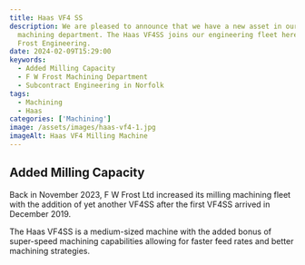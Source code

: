 ```yaml
---
title: Haas VF4 SS
description: We are pleased to announce that we have a new asset in our
  machining department. The Haas VF4SS joins our engineering fleet here at F W
  Frost Engineering.
date: 2024-02-09T15:29:00
keywords:
  - Added Milling Capacity
  - F W Frost Machining Department
  - Subcontract Engineering in Norfolk
tags:
  - Machining
  - Haas
categories: ['Machining']
image: /assets/images/haas-vf4-1.jpg
imageAlt: Haas VF4 Milling Machine
---
```

## Added Milling Capacity

Back in November 2023, F W Frost Ltd increased its milling machining fleet with the addition of yet another VF4SS after the first VF4SS arrived in December 2019.

The Haas VF4SS is a medium-sized machine with the added bonus of super-speed machining capabilities allowing for faster feed rates and better machining strategies.